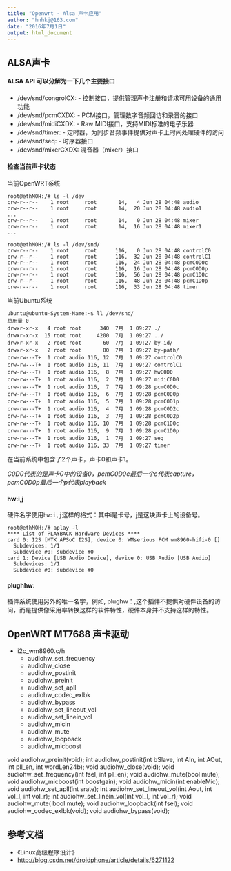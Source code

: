 ```yaml
---
title: "Openwrt - Alsa 声卡应用"
author: "hnhkj@163.com"
date: "2016年7月1日"
output: html_document
---
```


## ALSA声卡


#### ALSA API 可以分解为一下几个主要接口

* /dev/snd/congrolCX: - 控制接口，提供管理声卡注册和请求可用设备的通用功能
* /dev/snd/pcmCXDX: - PCM接口，管理数字音频回访和录音的接口
* /dev/snd/midiCXDX: - Raw MIDI接口，支持MIDI标准的电子乐器
* /dev/snd/timer: - 定时器，为同步音频事件提供对声卡上时间处理硬件的访问
* /dev/snd/seq: - 时序器接口
* /dev/snd/mixerCXDX: 混音器（mixer）接口

#### 检查当前声卡状态

当前OpenWRT系统

```
root@ethMOH:/# ls -l /dev
crw-r--r--    1 root     root       14,   4 Jun 28 04:48 audio
crw-r--r--    1 root     root       14,  20 Jun 28 04:48 audio1
...
crw-r--r--    1 root     root       14,   0 Jun 28 04:48 mixer
crw-r--r--    1 root     root       14,  16 Jun 28 04:48 mixer1
...

root@ethMOH:/# ls -l /dev/snd/
crw-r--r--    1 root     root      116,   0 Jun 28 04:48 controlC0
crw-r--r--    1 root     root      116,  32 Jun 28 04:48 controlC1
crw-r--r--    1 root     root      116,  24 Jun 28 04:48 pcmC0D0c
crw-r--r--    1 root     root      116,  16 Jun 28 04:48 pcmC0D0p
crw-r--r--    1 root     root      116,  56 Jun 28 04:48 pcmC1D0c
crw-r--r--    1 root     root      116,  48 Jun 28 04:48 pcmC1D0p
crw-r--r--    1 root     root      116,  33 Jun 28 04:48 timer
```


当前Ubuntu系统

```
ubuntu@ubuntu-System-Name:~$ ll /dev/snd/
总用量 0
drwxr-xr-x   4 root root      340  7月  1 09:27 ./
drwxr-xr-x  15 root root     4200  7月  1 09:27 ../
drwxr-xr-x   2 root root       60  7月  1 09:27 by-id/
drwxr-xr-x   2 root root       80  7月  1 09:27 by-path/
crw-rw---T+  1 root audio 116, 12  7月  1 09:27 controlC0
crw-rw---T+  1 root audio 116, 11  7月  1 09:27 controlC1
crw-rw---T+  1 root audio 116,  8  7月  1 09:27 hwC0D0
crw-rw---T+  1 root audio 116,  2  7月  1 09:27 midiC0D0
crw-rw---T+  1 root audio 116,  7  7月  1 09:28 pcmC0D0c
crw-rw---T+  1 root audio 116,  6  7月  1 09:28 pcmC0D0p
crw-rw---T+  1 root audio 116,  5  7月  1 09:28 pcmC0D1p
crw-rw---T+  1 root audio 116,  4  7月  1 09:28 pcmC0D2c
crw-rw---T+  1 root audio 116,  3  7月  1 09:28 pcmC0D2p
crw-rw---T+  1 root audio 116, 10  7月  1 09:28 pcmC1D0c
crw-rw---T+  1 root audio 116,  9  7月  1 09:28 pcmC1D0p
crw-rw---T+  1 root audio 116,  1  7月  1 09:27 seq
crw-rw---T+  1 root audio 116, 33  7月  1 09:27 timer

```

在当前系统中包含了2个声卡，声卡0和声卡1。

*C0D0代表的是声卡0中的设备0，pcmC0D0c最后一个c代表capture，pcmC0D0p最后一个p代表playback*


#### hw:i,j

硬件名字使用`hw:i,j`这样的格式：其中i是卡号，j是这块声卡上的设备号。

```
root@ethMOH:/# aplay -l
**** List of PLAYBACK Hardware Devices ****
card 0: I2S [MTK APSoC I2S], device 0: WMserious PCM wm8960-hifi-0 []
  Subdevices: 1/1
  Subdevice #0: subdevice #0
card 1: Device [USB Audio Device], device 0: USB Audio [USB Audio]
  Subdevices: 1/1
  Subdevice #0: subdevice #0
```

#### plughhw:

插件系统使用另外的唯一名字，例如, plughw：,这个插件不提供对硬件设备的访问，而是提供像采用率转换这样的软件特性，硬件本身并不支持这样的特性。


## OpenWRT MT7688 声卡驱动

* i2c_wm8960.c/h
    * audiohw_set_frequency
    * audiohw_close
    * audiohw_postinit
    * audiohw_preinit
    * audiohw_set_apll
    * audiohw_codec_exlbk
    * audiohw_bypass
    * audiohw_set_lineout_vol
    * audiohw_set_linein_vol
    * audiohw_micin
    * audiohw_mute
    * audiohw_loopback
    * audiohw_micboost


void audiohw_preinit(void);
int audiohw_postinit(int bSlave, int AIn, int AOut, int pll_en, int wordLen24b);
void audiohw_close(void);
void audiohw_set_frequency(int fsel, int pll_en);
void audiohw_mute(bool mute);
void audiohw_micboost(int boostgain);
void audiohw_micin(int enableMic);
void audiohw_set_apll(int srate);
int audiohw_set_lineout_vol(int Aout, int vol_l, int vol_r);
int audiohw_set_linein_vol(int vol_l, int vol_r);
void audiohw_mute( bool mute);
void audiohw_loopback(int fsel);
void audiohw_codec_exlbk(void);
void audiohw_bypass(void);


## 参考文档

* 《Linux高级程序设计》
* <http://blog.csdn.net/droidphone/article/details/6271122>
